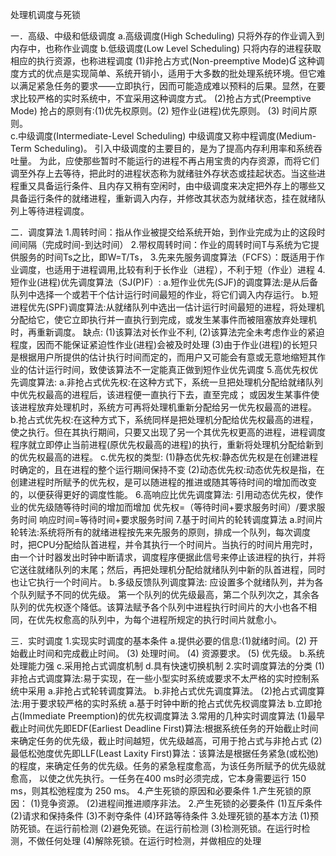 处理机调度与死锁

一．高级、中级和低级调度
a.高级调度(High Scheduling) 
只将外存的作业调入到内存中，也称作业调度
b.低级调度(Low Level Scheduling)
只将内存的进程获取相应的执行资源，也称进程调度
(1)非抢占方式(Non-preemptive Mode)
这种调度方式的优点是实现简单、系统开销小，适用于大多数的批处理系统环境。但它难以满足紧急任务的要求——立即执行，因而可能造成难以预料的后果。显然，在要求比较严格的实时系统中，不宜采用这种调度方式。 
(2)抢占方式(Preemptive Mode) 
抢占的原则有:(1)优先权原则。(2) 短作业(进程)优先原则。 (3) 时间片原则。  
c.中级调度(Intermediate-Level Scheduling)
中级调度又称中程调度(Medium-Term Scheduling)。 引入中级调度的主要目的，是为了提高内存利用率和系统吞吐量。 为此，应使那些暂时不能运行的进程不再占用宝贵的内存资源，而将它们调至外存上去等待，把此时的进程状态称为就绪驻外存状态或挂起状态。当这些进程重又具备运行条件、且内存又稍有空闲时，由中级调度来决定把外存上的哪些又具备运行条件的就绪进程，重新调入内存，并修改其状态为就绪状态，挂在就绪队列上等待进程调度。 




二．调度算法
1.周转时间：指从作业被提交给系统开始，到作业完成为止的这段时间间隔（完成时间-到达时间）
2.带权周转时间：作业的周转时间T与系统为它提供服务的时间Ts之比，即W=T/Ts，
3.先来先服务调度算法（FCFS）：既适用于作业调度，也适用于进程调用,比较有利于长作业（进程），不利于短（作业）进程 
4.短作业(进程)优先调度算法（SJ(P)F）:
a.短作业优先(SJF)的调度算法:是从后备队列中选择一个或若干个估计运行时间最短的作业，将它们调入内存运行。
b.短进程优先(SPF)调度算法:从就绪队列中选出一估计运行时间最短的进程，将处理机分配给它，使它立即执行并一直执行到完成，或发生某事件而被阻塞放弃处理机时，再重新调度。
缺点: (1)该算法对长作业不利,
 	  (2)该算法完全未考虑作业的紧迫程度，因而不能保证紧迫性作业(进程)会被及时处理
      (3)由于作业(进程)的长短只是根据用户所提供的估计执行时间而定的，而用户又可能会有意或无意地缩短其作业的估计运行时间，致使该算法不一定能真正做到短作业优先调度
5.高优先权优先调度算法:
a.非抢占式优先权:在这种方式下，系统一旦把处理机分配给就绪队列中优先权最高的进程后，该进程便一直执行下去，直至完成； 或因发生某事件使该进程放弃处理机时，系统方可再将处理机重新分配给另一优先权最高的进程。
b.抢占式优先权:在这种方式下，系统同样是把处理机分配给优先权最高的进程，使之执行。但在其执行期间，只要又出现了另一个其优先权更高的进程，进程调度程序就立即停止当前进程(原优先权最高的进程)的执行，重新将处理机分配给新到的优先权最高的进程。
c.优先权的类型:
(1)静态优先权:静态优先权是在创建进程时确定的，且在进程的整个运行期间保持不变
(2)动态优先权:动态优先权是指，在创建进程时所赋予的优先权，是可以随进程的推进或随其等待时间的增加而改变的，以便获得更好的调度性能。
6.高响应比优先调度算法:
引用动态优先权，使作业的优先级随等待时间的增加而增加
优先权=（等待时间+要求服务时间）/要求服务时间
响应时间=等待时间+要求服务时间
7.基于时间片的轮转调度算法
a.时间片轮转法:系统将所有的就绪进程按先来先服务的原则，排成一个队列，每次调度时，把CPU分配给队首进程，并令其执行一个时间片。当执行的时间片用完时，由一个计时器发出时钟中断请求，调度程序便据此信号来停止该进程的执行，并将它送往就绪队列的末尾；然后，再把处理机分配给就绪队列中新的队首进程，同时也让它执行一个时间片。
b.多级反馈队列调度算法: 应设置多个就绪队列，并为各个队列赋予不同的优先级。 第一个队列的优先级最高，第二个队列次之，其余各队列的优先权逐个降低。该算法赋予各个队列中进程执行时间片的大小也各不相同，在优先权愈高的队列中，为每个进程所规定的执行时间片就愈小。



三．实时调度
1.实现实时调度的基本条件
a.提供必要的信息:(1)就绪时间。(2) 开始截止时间和完成截止时间。 (3) 处理时间。 (4) 资源要求。 (5) 优先级。
b.系统处理能力强 
c.采用抢占式调度机制
d.具有快速切换机制
2.实时调度算法的分类
(1)非抢占式调度算法:易于实现，在一些小型实时系统或要求不太严格的实时控制系统中采用
a.非抢占式轮转调度算法。 b.非抢占式优先调度算法。
(2)抢占式调度算法:用于要求较严格的实时系统
a.基于时钟中断的抢占式优先权调度算法
b.立即抢占(Immediate Preemption)的优先权调度算法
3.常用的几种实时调度算法
(1)最早截止时间优先即EDF(Earliest Deadline First)算法:根据系统任务的开始截止时间来确定任务的优先级，截止时间越短，优先级越高，可用于抢占式与非抢占式
(2)最低松弛度优先即LLF(Least Laxity First)算法：该算法是根据任务紧急(或松弛)的程度，来确定任务的优先级。任务的紧急程度愈高，为该任务所赋予的优先级就愈高， 以使之优先执行。一任务在400 ms时必须完成，它本身需要运行 150 ms，则其松弛程度为 250 ms。
4.产生死锁的原因和必要条件
1.产生死锁的原因：
(1)竞争资源。 
(2)进程间推进顺序非法。
2.产生死锁的必要条件
(1)互斥条件 
(2)请求和保持条件 
(3)不剥夺条件 
(4)环路等待条件
3.处理死锁的基本方法
(1)预防死锁。在运行前检测 
(2)避免死锁。在运行前检测
(3)检测死锁。在运行时检测，不做任何处理
(4)解除死锁。在运行时检测，并做相应的处理

